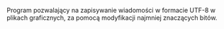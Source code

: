 Program pozwalający na zapisywanie wiadomości w formacie UTF-8 w plikach graficznych, za pomocą modyfikacji najmniej znaczących bitów. 
